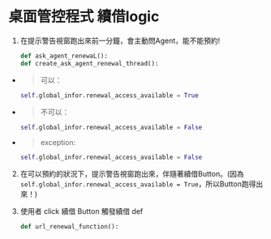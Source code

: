 桌面管控程式 續借logic
=======================
1. 在提示警告視窗跑出來前一分鐘，會主動問Agent，能不能預約!

    ~~~python 
    def ask_agent_renewaL():
    def create_ask_agent_renewal_thread():
    ~~~

- > 可以：
    ~~~python
    self.global_infor.renewal_access_available = True
    ~~~
- > 不可以：
    ~~~python
    self.global_infor.renewal_access_available = False
    ~~~
- > exception:
    ~~~python
    self.global_infor.renewal_access_available = False
    ~~~

2. 在可以預約的狀況下，提示警告視窗跑出來，伴隨著續借Button。(因為 `self.global_infor.renewal_access_available = True`，所以Button跑得出來！)

3. 使用者 click 續借 Button 觸發續借 def
   ~~~python
   def url_renewal_function():
   ~~~